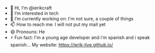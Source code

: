 - 👋 Hi, I’m @ierikcraft
- 👀 I’m interested in tech
- 🌱 I’m currently working on: I'm not sure, a couple of things
- 📫 How to reach me: I will not put my mail yet
- 😄 Pronouns: He
- ⚡ Fun fact: I'm a young age developer and i'm spanish and i speak spanish...
My website: https://ierik-live.github.io/
